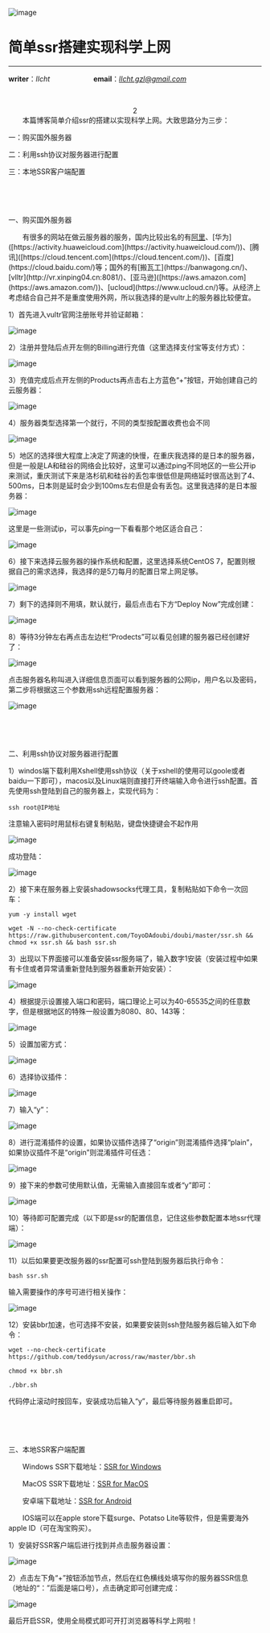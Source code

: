 ![image](https://raw.githubusercontent.com/lIchtg/lichtg.github.io/master/images/6.jpeg)

# __简单ssr搭建实现科学上网__

------

__writer__：*lIcht*  &nbsp;&nbsp;&nbsp;&nbsp;&nbsp;&nbsp;&nbsp;&nbsp;&nbsp;&nbsp;&nbsp;&nbsp;&nbsp;&nbsp;&nbsp;&nbsp;&nbsp;&nbsp;&nbsp;&nbsp; __email__：*lIcht.gzl@gmail.com*

&nbsp;

<center>2</center>
&ensp;&ensp;&ensp;&ensp;本篇博客简单介绍ssr的搭建以实现科学上网。大致思路分为三步：

一：购买国外服务器

二：利用ssh协议对服务器进行配置

三：本地SSR客户端配置

&nbsp;

&nbsp;

一、购买国外服务器

&ensp;&ensp;&ensp;&ensp;有很多的网站在做云服务器的服务，国内比较出名的有[阿里]([https://www.aliyun.com](https://www.aliyun.com/))、[华为]([https://activity.huaweicloud.com](https://activity.huaweicloud.com/))、[腾讯]([https://cloud.tencent.com](https://cloud.tencent.com/))、[百度](https://cloud.baidu.com/)等；国外的有[搬瓦工](https://banwagong.cn/)、[vlltr](http://vr.xinping04.cn:8081/)、[亚马逊]([https://aws.amazon.com](https://aws.amazon.com/))、[ucloud](https://www.ucloud.cn/)等。从经济上考虑结合自己并不是重度使用外网，所以我选择的是vultr上的服务器比较便宜。

1）首先进入vultr官网注册账号并验证邮箱：

![image](https://raw.githubusercontent.com/lIchtg/lichtg.github.io/master/images/image2/1.png)

2）注册并登陆后点开左侧的Billing进行充值（这里选择支付宝等支付方式）：

![image](https://raw.githubusercontent.com/lIchtg/lichtg.github.io/master/images/image2/2.png)

3）充值完成后点开左侧的Products再点击右上方蓝色“+”按钮，开始创建自己的云服务器：

![image](https://raw.githubusercontent.com/lIchtg/lichtg.github.io/master/images/image2/3.png)

4）服务器类型选择第一个就行，不同的类型按配置收费也会不同

![image](https://raw.githubusercontent.com/lIchtg/lichtg.github.io/master/images/image2/4.png)

5）地区的选择很大程度上决定了网速的快慢，在重庆我选择的是日本的服务器，但是一般是LA和硅谷的网络会比较好，这里可以通过ping不同地区的一些公开ip来测试，重庆测试下来是洛杉矶和硅谷的丢包率很低但是网络延时很高达到了4、500ms，日本则是延时会少到100ms左右但是会有丢包。这里我选择的是日本服务器：

![image](https://raw.githubusercontent.com/lIchtg/lichtg.github.io/master/images/image2/5.png)

这里是一些测试ip，可以事先ping一下看看那个地区适合自己：

![image](https://raw.githubusercontent.com/lIchtg/lichtg.github.io/master/images/image2/6.png)

6）接下来选择云服务器的操作系统和配置，这里选择系统CentOS 7，配置则根据自己的需求选择，我选择的是5刀每月的配置日常上网足够。

![image](https://raw.githubusercontent.com/lIchtg/lichtg.github.io/master/images/image2/7.png)

7）剩下的选择则不用填，默认就行，最后点击右下方“Deploy Now”完成创建：

![image](https://raw.githubusercontent.com/lIchtg/lichtg.github.io/master/images/image2/8.png)

8）等待3分钟左右再点击左边栏“Prodects”可以看见创建的服务器已经创建好了：

![image](https://raw.githubusercontent.com/lIchtg/lichtg.github.io/master/images/image2/9.png)

点击服务器名称叫进入详细信息页面可以看到服务器的公网ip，用户名以及密码，第二步将根据这三个参数用ssh远程配置服务器：

![image](https://raw.githubusercontent.com/lIchtg/lichtg.github.io/master/images/image2/10.png)



&nbsp;

&nbsp;

二、利用ssh协议对服务器进行配置

1）windos端下载利用Xshell使用ssh协议（关于xshell的使用可以goole或者baidu一下即可），macos以及Linux端则直接打开终端输入命令进行ssh配置。首先使用ssh登陆到自己的服务器上，实现代码为：

`ssh root@IP地址`

注意输入密码时用鼠标右键复制粘贴，键盘快捷键会不起作用

![image](https://raw.githubusercontent.com/lIchtg/lichtg.github.io/master/images/image2/11.png)

成功登陆：

![image](https://raw.githubusercontent.com/lIchtg/lichtg.github.io/master/images/image2/12.png)

2）接下来在服务器上安装shadowsocks代理工具，复制粘贴如下命令一次回车：

`yum -y install wget`

`wget -N --no-check-certificate https://raw.githubusercontent.com/ToyoDAdoubi/doubi/master/ssr.sh && chmod +x ssr.sh && bash ssr.sh`

3）出现以下界面接可以准备安装ssr服务端了，输入数字1安装（安装过程中如果有卡住或者异常请重新登陆到服务器重新开始安装）：

![image](https://raw.githubusercontent.com/lIchtg/lichtg.github.io/master/images/image2/13.png)

4）根据提示设置接入端口和密码，端口理论上可以为40-65535之间的任意数字，但是根据地区的特殊一般设置为8080、80、143等：

![image](https://raw.githubusercontent.com/lIchtg/lichtg.github.io/master/images/image2/14.png)

5）设置加密方式：

![image](https://raw.githubusercontent.com/lIchtg/lichtg.github.io/master/images/image2/15.png)

6）选择协议插件：

![image](https://raw.githubusercontent.com/lIchtg/lichtg.github.io/master/images/image2/16.png)

7）输入“y”：

![image](https://raw.githubusercontent.com/lIchtg/lichtg.github.io/master/images/image2/17.png)

8）进行混淆插件的设置，如果协议插件选择了“origin”则混淆插件选择“plain”，如果协议插件不是“origin”则混淆插件可任选：

![image](https://raw.githubusercontent.com/lIchtg/lichtg.github.io/master/images/image2/18.png)

9）接下来的参数可使用默认值，无需输入直接回车或者“y”即可：

![image](https://raw.githubusercontent.com/lIchtg/lichtg.github.io/master/images/image2/19.png)

10）等待即可配置完成（以下即是ssr的配置信息，记住这些参数配置本地ssr代理端）：

![image](https://raw.githubusercontent.com/lIchtg/lichtg.github.io/master/images/image2/20.png)

11）以后如果要更改服务器的ssr配置可ssh登陆到服务器后执行命令：

`bash ssr.sh`

输入需要操作的序号可进行相关操作：

![image](https://raw.githubusercontent.com/lIchtg/lichtg.github.io/master/images/image2/21.png)

12）安装bbr加速，也可选择不安装，如果要安装则ssh登陆服务器后输入如下命令：

`wget --no-check-certificate https://github.com/teddysun/across/raw/master/bbr.sh`

`chmod +x bbr.sh`

`./bbr.sh`

代码停止滚动时按回车，安装成功后输入“y”，最后等待服务器重启即可。

&nbsp;

&nbsp;

三、本地SSR客户端配置

&ensp;&ensp;&ensp;&ensp;Windows SSR下载地址：[SSR for Windows](https://github.com/shadowsocksr-backup/shadowsocksr-csharp/releases/download/4.7.0/ShadowsocksR-4.7.0-win.7z)

&ensp;&ensp;&ensp;&ensp;MacOS SSR下载地址：[SSR for MacOS](https://github.com/shadowsocksr-backup/ShadowsocksX-NG/releases/download/1.4.2-R8-subscribe-alpha-3/ShadowsocksX-NG-R8.dmg)

&ensp;&ensp;&ensp;&ensp;安卓端下载地址：[SSR for Android](https://github.com/shadowsocksr-backup/shadowsocksr-android/releases/download/3.4.0.8/shadowsocksr-release.apk)

&ensp;&ensp;&ensp;&ensp;IOS端可以在apple store下载surge、Potatso Lite等软件，但是需要海外apple ID（可在淘宝购买）。

1）安装好SSR客户端后进行找到并点击服务器设置：

![image](https://raw.githubusercontent.com/lIchtg/lichtg.github.io/master/images/image2/22.png)

2）点击左下角“+”按钮添加节点，然后在红色横线处填写你的服务器SSR信息（地址的“：”后面是端口号），点击确定即可创建完成：

![image](https://raw.githubusercontent.com/lIchtg/lichtg.github.io/master/images/image2/23.png)

最后开启SSR，使用全局模式即可开打浏览器等科学上网啦！

